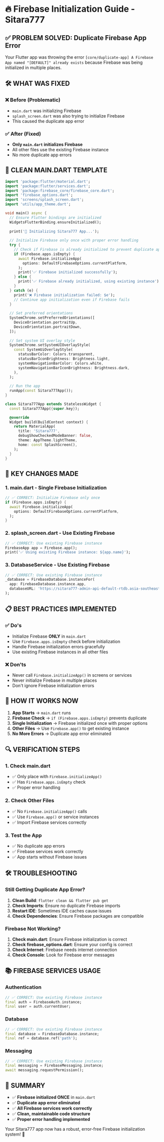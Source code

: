 # 🔥 Firebase Initialization Guide - Sitara777

## ✅ **PROBLEM SOLVED: Duplicate Firebase App Error**

Your Flutter app was throwing the error `[core/duplicate-app] A Firebase App named "[DEFAULT]" already exists` because Firebase was being initialized in multiple places.

## 🛠️ **WHAT WAS FIXED**

### ❌ **Before (Problematic)**
- `main.dart` was initializing Firebase
- `splash_screen.dart` was also trying to initialize Firebase
- This caused the duplicate app error

### ✅ **After (Fixed)**
- **Only `main.dart` initializes Firebase**
- All other files use the existing Firebase instance
- No more duplicate app errors

## 📱 **CLEAN MAIN.DART TEMPLATE**

```dart
import 'package:flutter/material.dart';
import 'package:flutter/services.dart';
import 'package:firebase_core/firebase_core.dart';
import 'firebase_options.dart';
import 'screens/splash_screen.dart';
import 'utils/app_theme.dart';

void main() async {
  // Ensure Flutter bindings are initialized
  WidgetsFlutterBinding.ensureInitialized();
  
  print('🚀 Initializing Sitara777 App...');
  
  // Initialize Firebase only once with proper error handling
  try {
    // Check if Firebase is already initialized to prevent duplicate app error
    if (Firebase.apps.isEmpty) {
      await Firebase.initializeApp(
        options: DefaultFirebaseOptions.currentPlatform,
      );
      print('✅ Firebase initialized successfully');
    } else {
      print('✅ Firebase already initialized, using existing instance');
    }
  } catch (e) {
    print('❌ Firebase initialization failed: $e');
    // Continue app initialization even if Firebase fails
  }
  
  // Set preferred orientations
  SystemChrome.setPreferredOrientations([
    DeviceOrientation.portraitUp,
    DeviceOrientation.portraitDown,
  ]);
  
  // Set system UI overlay style
  SystemChrome.setSystemUIOverlayStyle(
    const SystemUiOverlayStyle(
      statusBarColor: Colors.transparent,
      statusBarIconBrightness: Brightness.light,
      systemNavigationBarColor: Colors.white,
      systemNavigationBarIconBrightness: Brightness.dark,
    ),
  );
  
  // Run the app
  runApp(const Sitara777App());
}

class Sitara777App extends StatelessWidget {
  const Sitara777App({super.key});

  @override
  Widget build(BuildContext context) {
    return MaterialApp(
      title: 'Sitara777',
      debugShowCheckedModeBanner: false,
      theme: AppTheme.lightTheme,
      home: const SplashScreen(),
    );
  }
}
```

## 🔧 **KEY CHANGES MADE**

### 1. **main.dart - Single Firebase Initialization**
```dart
// ✅ CORRECT: Initialize Firebase only once
if (Firebase.apps.isEmpty) {
  await Firebase.initializeApp(
    options: DefaultFirebaseOptions.currentPlatform,
  );
}
```

### 2. **splash_screen.dart - Use Existing Firebase**
```dart
// ✅ CORRECT: Use existing Firebase instance
FirebaseApp app = Firebase.app();
print('✅ Using existing Firebase instance: ${app.name}');
```

### 3. **DatabaseService - Use Existing Firebase**
```dart
// ✅ CORRECT: Use existing Firebase instance
_database = FirebaseDatabase.instanceFor(
  app: FirebaseDatabase.instance.app,
  databaseURL: 'https://sitara777-admin-api-default-rtdb.asia-southeast1.firebasedatabase.app',
);
```

## 📋 **BEST PRACTICES IMPLEMENTED**

### ✅ **Do's**
- Initialize Firebase **ONLY** in `main.dart`
- Use `Firebase.apps.isEmpty` check before initialization
- Handle Firebase initialization errors gracefully
- Use existing Firebase instances in all other files

### ❌ **Don'ts**
- Never call `Firebase.initializeApp()` in screens or services
- Never initialize Firebase in multiple places
- Don't ignore Firebase initialization errors

## 🚀 **HOW IT WORKS NOW**

1. **App Starts** → `main.dart` runs
2. **Firebase Check** → `if (Firebase.apps.isEmpty)` prevents duplicate
3. **Single Initialization** → Firebase initialized once with proper options
4. **Other Files** → Use `Firebase.app()` to get existing instance
5. **No More Errors** → Duplicate app error eliminated

## 🔍 **VERIFICATION STEPS**

### 1. **Check main.dart**
- ✅ Only place with `Firebase.initializeApp()`
- ✅ Has `Firebase.apps.isEmpty` check
- ✅ Proper error handling

### 2. **Check Other Files**
- ✅ No `Firebase.initializeApp()` calls
- ✅ Use `Firebase.app()` or service instances
- ✅ Import Firebase services correctly

### 3. **Test the App**
- ✅ No duplicate app errors
- ✅ Firebase services work correctly
- ✅ App starts without Firebase issues

## 🛠️ **TROUBLESHOOTING**

### **Still Getting Duplicate App Error?**
1. **Clean Build**: `flutter clean && flutter pub get`
2. **Check Imports**: Ensure no duplicate Firebase imports
3. **Restart IDE**: Sometimes IDE caches cause issues
4. **Check Dependencies**: Ensure Firebase packages are compatible

### **Firebase Not Working?**
1. **Check main.dart**: Ensure Firebase initialization is correct
2. **Check firebase_options.dart**: Ensure your config is correct
3. **Check Internet**: Firebase needs internet connection
4. **Check Console**: Look for Firebase error messages

## 📚 **FIREBASE SERVICES USAGE**

### **Authentication**
```dart
// ✅ CORRECT: Use existing Firebase instance
final auth = FirebaseAuth.instance;
final user = auth.currentUser;
```

### **Database**
```dart
// ✅ CORRECT: Use existing Firebase instance
final database = FirebaseDatabase.instance;
final ref = database.ref('path');
```

### **Messaging**
```dart
// ✅ CORRECT: Use existing Firebase instance
final messaging = FirebaseMessaging.instance;
await messaging.requestPermission();
```

## 🎯 **SUMMARY**

- ✅ **Firebase initialized ONCE** in `main.dart`
- ✅ **Duplicate app error eliminated**
- ✅ **All Firebase services work correctly**
- ✅ **Clean, maintainable code structure**
- ✅ **Proper error handling implemented**

Your Sitara777 app now has a robust, error-free Firebase initialization system! 🚀

